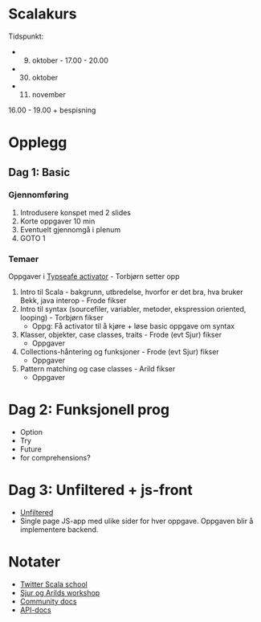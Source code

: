 Scalakurs
=========

Tidspunkt:
* 9.  oktober - 17.00 - 20.00
* 30. oktober
* 11. november

16.00 - 19.00 + bespisning

Opplegg
=======
  
## Dag 1: Basic

### Gjennomføring
1. Introdusere konspet med 2 slides
2. Korte oppgaver 10 min
3. Eventuelt gjennomgå i plenum
4. GOTO 1

### Temaer
Oppgaver i [Typseafe activator](http://typesafe.com/platform/getstarted) - Torbjørn setter opp

1. Intro til Scala - bakgrunn, utbredelse, hvorfor er det bra, hva bruker Bekk, java interop - Frode fikser
2. Intro til syntax (sourcefiler, variabler, metoder, ekspression oriented, looping) - Torbjørn fikser
   * Oppg: Få activator til å kjøre + løse basic oppgave om syntax
4. Klasser, objekter, case classes, traits - Frode (evt Sjur) fikser
   * Oppgaver
5. Collections-håntering og funksjoner - Frode (evt Sjur) fikser
   * Oppgaver
6. Pattern matching og case classes - Arild fikser
   * Oppgaver

# Dag 2: Funksjonell prog
* Option
* Try
* Future
* for comprehensions?

# Dag 3: Unfiltered + js-front
* [Unfiltered](http://unfiltered.databinder.net/Unfiltered.html)
* Single page JS-app med ulike sider for hver oppgave. Oppgaven blir å implementere backend.

Notater
=======
* [Twitter Scala school](http://twitter.github.io/scala_school/)
* [Sjur og Arilds workshop](https://github.com/arild/scala-workshop)
* [Community docs](http://docs.scala-lang.org/index.html)
* [API-docs](http://www.scala-lang.org/api/current/#package)
